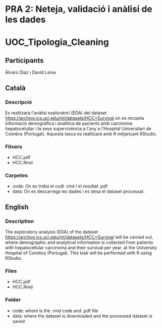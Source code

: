 # PRA 2: Neteja, validació i anàlisi de les dades
# UOC_Tipologia_Cleaning

## Participants

Álvaro Díaz i David Leiva

## Català
### Descripció

Es realitzarà l'anàlisi exploratori (EDA) del dataset https://archive.ics.uci.edu/ml/datasets/HCC+Survival on es recopila informació demogràfica i analítica de pacients amb carcinoma hepatocelullar i la seva supervivència a l'any a l'Hospital Universitari de Coimbra (Portugal).
Aquesta tasca es realitzarà amb R mitjançant RStudio.

### Fitxers

* HCC.pdf
* HCC.Rmd

### Carpetes
* code: On es troba el codi .rmd i el resultat .pdf
* data: On es descarrega les dades i es desa el dataset processat. 

## English
### Description

The exploratory analysis (EDA) of the dataset https://archive.ics.uci.edu/ml/datasets/HCC+Survival will be carried out, where demographic and analytical information is collected from patients with hepatocellular carcinoma and their survival per year. at the University Hospital of Coimbra (Portugal).
This task will be performed with R using RStudio.

### Files

* HCC.pdf
* HCC.Rmd

### Folder
* code: where is the .rmd code and .pdf file
* data: where the dataset is downloaded and the processed dataset is saved

